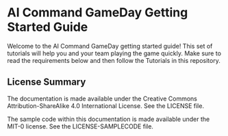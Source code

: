 # AI Command GameDay Getting Started Guide
Welcome to the AI Command GameDay getting started guide! This set of tutorials will help you and your team playing the game quickly. Make sure to read the requirements below and then follow the Tutorials in this repository.

## License Summary

The documentation is made available under the Creative Commons Attribution-ShareAlike 4.0 International License. See the LICENSE file.

The sample code within this documentation is made available under the MIT-0 license. See the LICENSE-SAMPLECODE file.

